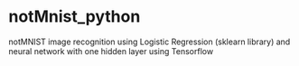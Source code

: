 # notMnist_python
notMNIST image recognition using Logistic Regression (sklearn library) and neural network with one hidden layer using Tensorflow
